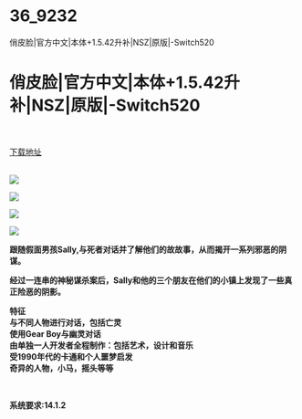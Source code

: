 # 36_9232
俏皮脸|官方中文|本体+1.5.42升补|NSZ|原版|-Switch520
# 俏皮脸|官方中文|本体+1.5.42升补|NSZ|原版|-Switch520
 <br/></br>
[下载地址](https://www.switch520.cc/article/9232 "下载地址")
<br/></br>

<p><strong><img src="https://www.switch520.cc/muke_img/upload_art_editor_20210121-1_6ca65d1def08316c70aa37faad2b953e.jpg"></strong></p>
<p><strong><img src="https://www.switch520.cc/muke_img/upload_art_editor_20210121-1_f72e3f14e0a71828d542ef2da1e77e33.jpg"></strong></p>
<p><strong><img src="https://www.switch520.cc/muke_img/upload_art_editor_20210121-1_565b4beec67ab9f19145de920f9aeb32.jpg"></strong></p>
<p><strong><img src="https://www.switch520.cc/muke_img/upload_art_editor_20210121-1_1114fcc6a1ad80cbb4f0d3e389015972.jpg"></strong></p>
<p><strong>跟随假面男孩Sally,与死者对话并了解他们的故故事，从而揭开一系列邪恶的阴谋。</strong></p>
<p><strong>经过一连串的神秘谋杀案后，Sally和他的三个朋友在他们的小镇上发现了一些真正险恶的阴影。<br>
</strong></p>
<p><strong>特征<br>
与不同人物进行对话，包括亡灵<br>
使用Gear Boy与幽灵对话<br>
由单独一人开发者全程制作：包括艺术，设计和音乐<br>
受1990年代的卡通和个人噩梦启发<br>
奇异的人物，小马，摇头等等&nbsp;</strong></p>
<p>&nbsp;</p>
<p><strong>系统要求:14.1.2</strong></p>


